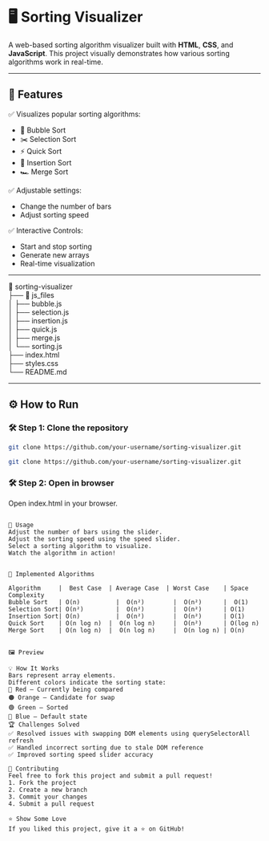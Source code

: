 # 🖥️ Sorting Visualizer  

A web-based sorting algorithm visualizer built with **HTML**, **CSS**, and **JavaScript**. This project visually demonstrates how various sorting algorithms work in real-time.  

---

## 🚀 **Features**  
✅ Visualizes popular sorting algorithms:  
- 🫧 Bubble Sort  
- ✂️ Selection Sort  
- ⚡ Quick Sort  
- 🧠 Insertion Sort  
- 🏎️ Merge Sort  

✅ Adjustable settings:  
- Change the number of bars  
- Adjust sorting speed  

✅ Interactive Controls:  
- Start and stop sorting  
- Generate new arrays  
- Real-time visualization  

---

📂 sorting-visualizer  
├── 📂 js_files  
│   ├── bubble.js  
│   ├── selection.js  
│   ├── insertion.js  
│   ├── quick.js  
│   ├── merge.js  
│   └── sorting.js  
├── index.html  
├── styles.css  
└── README.md  

---

## ⚙️ **How to Run**  

### 🛠️ Step 1: Clone the repository  
```bash
git clone https://github.com/your-username/sorting-visualizer.git

git clone https://github.com/your-username/sorting-visualizer.git

```
### 🛠️ Step 2: Open in browser
  Open index.html in your browser.
```

🌟 Usage
Adjust the number of bars using the slider.
Adjust the sorting speed using the speed slider.
Select a sorting algorithm to visualize.
Watch the algorithm in action!


🧪 Implemented Algorithms

Algorithm     |	 Best Case	| Average Case	| Worst Case	| Space Complexity
Bubble Sort	  | O(n)	      |  O(n²)	      |  O(n²)	    |  O(1)
Selection Sort|	O(n²)	      |  O(n²)	      |  O(n²)	    | O(1)
Insertion Sort|	O(n)	      |  O(n²)	      |  O(n²)	    | O(1)
Quick Sort	  | O(n log n)	|  O(n log n)	  |  O(n²)	    | O(log n)
Merge Sort	  | O(n log n)	|  O(n log n)	  |  O(n log n)	| O(n)


🖼️ Preview

💡 How It Works
Bars represent array elements.
Different colors indicate the sorting state:
🔴 Red – Currently being compared
🟠 Orange – Candidate for swap
🟢 Green – Sorted
🔵 Blue – Default state
🏆 Challenges Solved
✅ Resolved issues with swapping DOM elements using querySelectorAll refresh
✅ Handled incorrect sorting due to stale DOM reference
✅ Improved sorting speed slider accuracy

🙌 Contributing
Feel free to fork this project and submit a pull request!
1. Fork the project
2. Create a new branch
3. Commit your changes
4. Submit a pull request

⭐ Show Some Love
If you liked this project, give it a ⭐ on GitHub!

